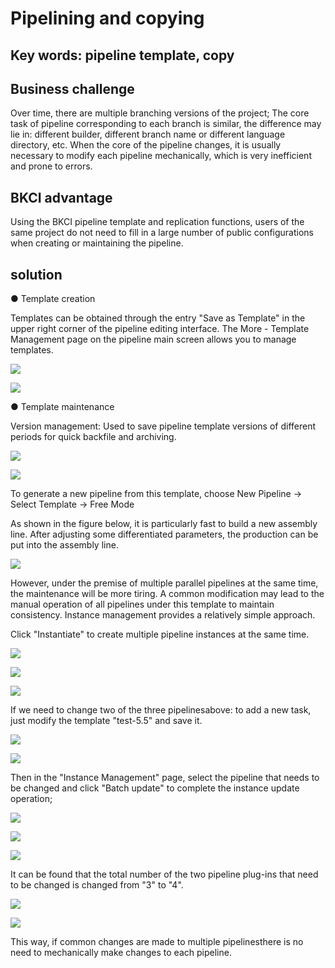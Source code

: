 # Pipelining and copying

## Key words: pipeline template, copy

## Business challenge

Over time, there are multiple branching versions of the project; The core task of pipeline corresponding to each branch is similar, the difference may lie in: different builder, different branch name or different language directory, etc. When the core of the pipeline changes, it is usually necessary to modify each pipeline mechanically, which is very inefficient and prone to errors.

## BKCI advantage

Using the BKCI pipeline template and replication functions, users of the same project do not need to fill in a large number of public configurations when creating or maintaining the pipeline.

## solution

● Template creation

Templates can be obtained through the entry "Save as Template" in the upper right corner of the pipeline editing interface. The More - Template Management page on the pipeline main screen allows you to manage templates.

![](../../.gitbook/assets/scene-Template-copy-pipeline-a.png)

![](../../.gitbook/assets/scene-Template-copy-pipeline-b.png)

● Template maintenance

Version management: Used to save pipeline template versions of different periods for quick backfile and archiving.

![](../../.gitbook/assets/scene-Template-copy-pipeline-c.png)

![](../../.gitbook/assets/scene-Template-copy-pipeline-d.png)

To generate a new pipeline from this template, choose New Pipeline -> Select Template -> Free Mode

As shown in the figure below, it is particularly fast to build a new assembly line. After adjusting some differentiated parameters, the production can be put into the assembly line.

![](../../.gitbook/assets/scene-Template-copy-pipeline-e.png)

However, under the premise of multiple parallel pipelines at the same time, the maintenance will be more tiring. A common modification may lead to the manual operation of all pipelines under this template to maintain consistency. Instance management provides a relatively simple approach.

Click "Instantiate" to create multiple pipeline instances at the same time.

![](../../.gitbook/assets/scene-Template-copy-pipeline-f.png)

![](../../.gitbook/assets/scene-Template-copy-pipeline-g.png)

![](../../.gitbook/assets/scene-Template-copy-pipeline-h.png)

If we need to change two of the three pipelinesabove: to add a new task, just modify the template "test-5.5" and save it.

![](../../.gitbook/assets/scene-Template-copy-pipeline-i.png)

![](../../.gitbook/assets/scene-Template-copy-pipeline-j.png)

Then in the "Instance Management" page, select the pipeline that needs to be changed and click "Batch update" to complete the instance update operation;

![](../../.gitbook/assets/scene-Template-copy-pipeline-k.png)

![](../../.gitbook/assets/scene-Template-copy-pipeline-l.png)

![](../../.gitbook/assets/scene-Template-copy-pipeline-m.png)

It can be found that the total number of the two pipeline plug-ins that need to be changed is changed from "3" to "4".

![](../../.gitbook/assets/scene-Template-copy-pipeline-n.png)

![](../../.gitbook/assets/scene-Template-copy-pipeline-o.png)

This way, if common changes are made to multiple pipelinesthere is no need to mechanically make changes to each pipeline.
